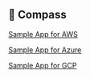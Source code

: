 ## 🧭 Compass


[Sample App for AWS](https://github.com/XinYang-YXY/cloudsearch-sample-app/tree/AWS)

[Sample App for Azure](https://github.com/XinYang-YXY/cloudsearch-sample-app/tree/Azure)

[Sample App for GCP](https://github.com/XinYang-YXY/cloudsearch-sample-app/tree/GCP)